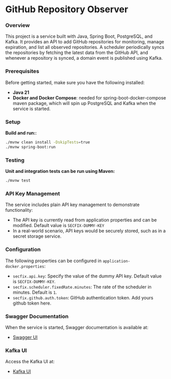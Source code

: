 # GitHub Repository Observer

### Overview

This project is a service built with Java, Spring Boot, PostgreSQL, and Kafka. It provides an API to add GitHub repositories for monitoring, manage expiration, and list all observed repositories. A scheduler periodically syncs the repositories by fetching the latest data from the GitHub API, and whenever a repository is synced, a domain event is published using Kafka.

### Prerequisites

Before getting started, make sure you have the following installed:

- **Java 21**
- **Docker and Docker Compose**: needed for spring-boot-docker-compose maven package, which will spin up PostgreSQL and Kafka when the service is started.

### Setup

**Build and run:**:
   ```bash
   ./mvnw clean install -DskipTests=true
   ./mvnw spring-boot:run
   ```

### Testing

**Unit and integration tests can be run using Maven:**
```bash
./mvnw test
```

### API Key Management

The service includes plain API key management to demonstrate functionality:
- The API key is currently read from application properties and can be modified. Default value is `SECFIX-DUMMY-KEY`
- In a real-world scenario, API keys would be securely stored, such as in a secret storage service.

### Configuration

The following properties can be configured in `application-docker.properties`:

- `secfix.api.key`: Specify the value of the dummy API key. Default value is `SECFIX-DUMMY-KEY`.
- `secfix.scheduler.fixedRate.minutes`: The rate of the scheduler in minutes. Default is `1`.
- `secfix.github.auth.token`: GitHub authentication token. Add yours github token here.

### Swagger Documentation

When the service is started, Swagger documentation is available at:
- [Swagger UI](http://localhost:8080/swagger-ui/index.html)

### Kafka UI

Access the Kafka UI at:
- [Kafka UI](http://localhost:8090/ui)


